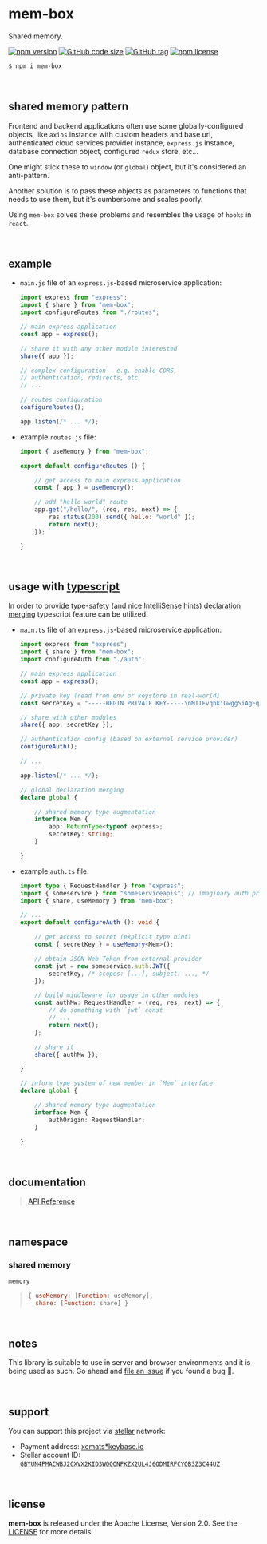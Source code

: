 # mem-box

Shared memory.

[![npm version](https://img.shields.io/npm/v/mem-box.svg)](https://www.npmjs.com/package/mem-box)
[![GitHub code size](https://img.shields.io/github/languages/code-size/drmats/mem-box.svg)](https://github.com/drmats/mem-box)
[![GitHub tag](https://img.shields.io/github/tag/drmats/mem-box.svg)](https://github.com/drmats/mem-box)
[![npm license](https://img.shields.io/npm/l/mem-box.svg)](https://www.npmjs.com/package/mem-box)

```bash
$ npm i mem-box
```

<br />




## shared memory pattern

Frontend and backend applications often use some globally-configured objects,
like `axios` instance with custom headers and base url, authenticated cloud
services provider instance, `express.js` instance, database connection object,
configured `redux` store, etc...

One might stick these to `window` (or `global`) object, but it's considered an
anti-pattern.

Another solution is to pass these objects as parameters to functions that
needs to use them, but it's cumbersome and scales poorly.

Using `mem-box` solves these problems and resembles the usage of `hooks`
in `react`.

<br />




## example

* `main.js` file of an `express.js`-based microservice application:

    ```javascript
    import express from "express";
    import { share } from "mem-box";
    import configureRoutes from "./routes";

    // main express application
    const app = express();

    // share it with any other module interested
    share({ app });

    // complex configuration - e.g. enable CORS,
    // authentication, redirects, etc.
    // ...

    // routes configuration
    configureRoutes();

    app.listen(/* ... */);
    ```

* example `routes.js` file:

    ```javascript
    import { useMemory } from "mem-box";

    export default configureRoutes () {

        // get access to main express application
        const { app } = useMemory();

        // add "hello world" route
        app.get("/hello/", (req, res, next) => {
            res.status(200).send({ hello: "world" });
            return next();
        });

    }
    ```

<br />




## usage with [typescript](https://www.typescriptlang.org/)

In order to provide type-safety (and nice
[IntelliSense](https://code.visualstudio.com/docs/editor/intellisense) hints)
[declaration merging](https://www.typescriptlang.org/docs/handbook/declaration-merging.html)
typescript feature can be utilized.

* `main.ts` file of an `express.js`-based microservice application:

    ```typescript
    import express from "express";
    import { share } from "mem-box";
    import configureAuth from "./auth";

    // main express application
    const app = express();

    // private key (read from env or keystore in real-world)
    const secretKey = "-----BEGIN PRIVATE KEY-----\nMIIEvqhkiGwggSiAgEqh...";

    // share with other modules
    share({ app, secretKey });

    // authentication config (based on external service provider)
    configureAuth();

    // ...

    app.listen(/* ... */);

    // global declaration merging
    declare global {

        // shared memory type augmentation
        interface Mem {
            app: ReturnType<typeof express>;
            secretKey: string;
        }

    }
    ```

* example `auth.ts` file:

    ```typescript
    import type { RequestHandler } from "express";
    import { someservice } from "someserviceapis"; // imaginary auth provider
    import { share, useMemory } from "mem-box";

    // ...
    export default configureAuth (): void {

        // get access to secret (explicit type hint)
        const { secretKey } = useMemory<Mem>();

        // obtain JSON Web Token from external provider
        const jwt = new someservice.auth.JWT({
            secretKey, /* scopes: [...], subject: ..., */
        });

        // build middleware for usage in other modules
        const authMw: RequestHandler = (req, res, next) => {
            // do something with `jwt` const
            // ...
            return next();
        };

        // share it
        share({ authMw });

    }

    // inform type system of new member in `Mem` interface
    declare global {

        // shared memory type augmentation
        interface Mem {
            authOrigin: RequestHandler;
        }

    }
    ```

<br />




## documentation

> [API Reference](https://drmats.github.io/mem-box/)

<br />




## namespace

### shared **memory**

```javascript
memory
```

> ```javascript
> { useMemory: [Function: useMemory],
>   share: [Function: share] }
> ```

<br />




## notes

This library is suitable to use in server and browser environments
and it is being used as such.
Go ahead and [file an issue](https://github.com/drmats/mem-box/issues/new)
if you found a bug 🐞.

</br>




## support

You can support this project via [stellar][stellar] network:

* Payment address: [xcmats*keybase.io][xcmatspayment]
* Stellar account ID: [`GBYUN4PMACWBJ2CXVX2KID3WQOONPKZX2UL4J6ODMIRFCYOB3Z3C44UZ`][addressproof]

<br />




## license

**mem-box** is released under the Apache License, Version 2.0. See the
[LICENSE](https://github.com/drmats/mem-box/blob/master/LICENSE)
for more details.




[stellar]: https://learn.stellar.org
[xcmatspayment]: https://keybase.io/xcmats
[addressproof]: https://keybase.io/xcmats/sigchain#d0999a36b501c4818c15cf813f5a53da5bfe437875d92262be8d285bbb67614e22
